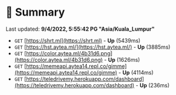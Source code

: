 # 📖 Summary
Last updated: **9/4/2022, 5:55:42 PG "Asia/Kuala_Lumpur"**

- `GET` [https://shrt.ml](https://shrt.ml) - **Up** (5439ms)
- `GET` [https://hst.aytea.ml/](https://hst.aytea.ml/) - **Up** (3885ms)
- `GET` [https://color.aytea.ml/4b31d6.png](https://color.aytea.ml/4b31d6.png) - **Up** (1626ms)
- `GET` [https://memeapi.aytea14.repl.co/gimme](https://memeapi.aytea14.repl.co/gimme) - **Up** (4114ms)
- `GET` [https://teledrivemy.herokuapp.com/dashboard](https://teledrivemy.herokuapp.com/dashboard) - **Up** (236ms)

